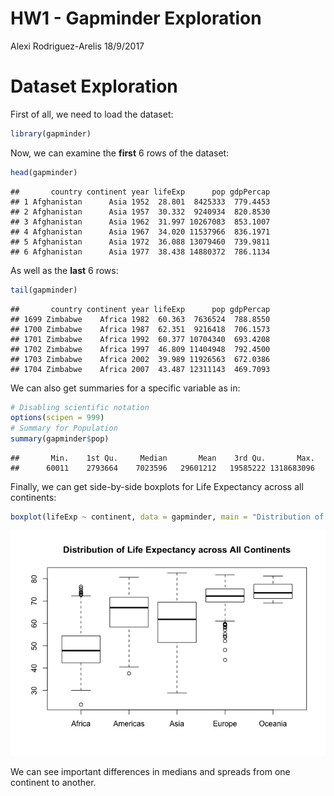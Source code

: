 HW1 - Gapminder Exploration
================
Alexi Rodriguez-Arelis
18/9/2017

Dataset Exploration
===================

First of all, we need to load the dataset:

``` r
library(gapminder)
```

Now, we can examine the **first** 6 rows of the dataset:

``` r
head(gapminder)
```

    ##       country continent year lifeExp      pop gdpPercap
    ## 1 Afghanistan      Asia 1952  28.801  8425333  779.4453
    ## 2 Afghanistan      Asia 1957  30.332  9240934  820.8530
    ## 3 Afghanistan      Asia 1962  31.997 10267083  853.1007
    ## 4 Afghanistan      Asia 1967  34.020 11537966  836.1971
    ## 5 Afghanistan      Asia 1972  36.088 13079460  739.9811
    ## 6 Afghanistan      Asia 1977  38.438 14880372  786.1134

As well as the **last** 6 rows:

``` r
tail(gapminder)
```

    ##       country continent year lifeExp      pop gdpPercap
    ## 1699 Zimbabwe    Africa 1982  60.363  7636524  788.8550
    ## 1700 Zimbabwe    Africa 1987  62.351  9216418  706.1573
    ## 1701 Zimbabwe    Africa 1992  60.377 10704340  693.4208
    ## 1702 Zimbabwe    Africa 1997  46.809 11404948  792.4500
    ## 1703 Zimbabwe    Africa 2002  39.989 11926563  672.0386
    ## 1704 Zimbabwe    Africa 2007  43.487 12311143  469.7093

We can also get summaries for a specific variable as in:

``` r
# Disabling scientific notation
options(scipen = 999)
# Summary for Population
summary(gapminder$pop)
```

    ##       Min.    1st Qu.     Median       Mean    3rd Qu.       Max. 
    ##      60011    2793664    7023596   29601212   19585222 1318683096

Finally, we can get side-by-side boxplots for Life Expectancy across all continents:

``` r
boxplot(lifeExp ~ continent, data = gapminder, main = "Distribution of Life Expectancy across All Continents")
```

![](hw1_gapminder_files/figure-markdown_github-ascii_identifiers/unnamed-chunk-5-1.png)

We can see important differences in medians and spreads from one continent to another.
